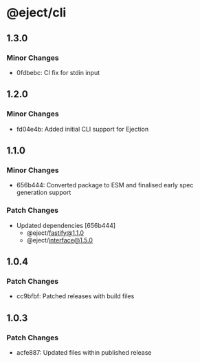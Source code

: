 # @eject/cli

## 1.3.0

### Minor Changes

- 0fdbebc: CI fix for stdin input

## 1.2.0

### Minor Changes

- fd04e4b: Added initial CLI support for Ejection

## 1.1.0

### Minor Changes

- 656b444: Converted package to ESM and finalised early spec generation support

### Patch Changes

- Updated dependencies [656b444]
  - @eject/fastify@1.1.0
  - @eject/interface@1.5.0

## 1.0.4

### Patch Changes

- cc9bfbf: Patched releases with build files

## 1.0.3

### Patch Changes

- acfe887: Updated files within published release
